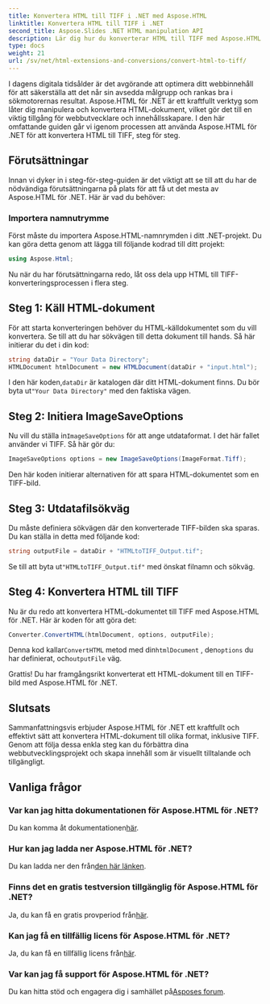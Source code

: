 ```yaml
---
title: Konvertera HTML till TIFF i .NET med Aspose.HTML
linktitle: Konvertera HTML till TIFF i .NET
second_title: Aspose.Slides .NET HTML manipulation API
description: Lär dig hur du konverterar HTML till TIFF med Aspose.HTML för .NET. Följ vår steg-för-steg-guide för effektiv optimering av webbinnehåll.
type: docs
weight: 21
url: /sv/net/html-extensions-and-conversions/convert-html-to-tiff/
---
```


I dagens digitala tidsålder är det avgörande att optimera ditt webbinnehåll för att säkerställa att det når sin avsedda målgrupp och rankas bra i sökmotorernas resultat. Aspose.HTML för .NET är ett kraftfullt verktyg som låter dig manipulera och konvertera HTML-dokument, vilket gör det till en viktig tillgång för webbutvecklare och innehållsskapare. I den här omfattande guiden går vi igenom processen att använda Aspose.HTML för .NET för att konvertera HTML till TIFF, steg för steg.

## Förutsättningar

Innan vi dyker in i steg-för-steg-guiden är det viktigt att se till att du har de nödvändiga förutsättningarna på plats för att få ut det mesta av Aspose.HTML för .NET. Här är vad du behöver:

### Importera namnutrymme

Först måste du importera Aspose.HTML-namnrymden i ditt .NET-projekt. Du kan göra detta genom att lägga till följande kodrad till ditt projekt:

```csharp
using Aspose.Html;
```

Nu när du har förutsättningarna redo, låt oss dela upp HTML till TIFF-konverteringsprocessen i flera steg.

## Steg 1: Käll HTML-dokument

För att starta konverteringen behöver du HTML-källdokumentet som du vill konvertera. Se till att du har sökvägen till detta dokument till hands. Så här initierar du det i din kod:

```csharp
string dataDir = "Your Data Directory";
HTMLDocument htmlDocument = new HTMLDocument(dataDir + "input.html");
```

 I den här koden,`dataDir` är katalogen där ditt HTML-dokument finns. Du bör byta ut`"Your Data Directory"` med den faktiska vägen.

## Steg 2: Initiera ImageSaveOptions

 Nu vill du ställa in`ImageSaveOptions` för att ange utdataformat. I det här fallet använder vi TIFF. Så här gör du:

```csharp
ImageSaveOptions options = new ImageSaveOptions(ImageFormat.Tiff);
```

Den här koden initierar alternativen för att spara HTML-dokumentet som en TIFF-bild.

## Steg 3: Utdatafilsökväg

Du måste definiera sökvägen där den konverterade TIFF-bilden ska sparas. Du kan ställa in detta med följande kod:

```csharp
string outputFile = dataDir + "HTMLtoTIFF_Output.tif";
```

 Se till att byta ut`"HTMLtoTIFF_Output.tif"` med önskat filnamn och sökväg.

## Steg 4: Konvertera HTML till TIFF

Nu är du redo att konvertera HTML-dokumentet till TIFF med Aspose.HTML för .NET. Här är koden för att göra det:

```csharp
Converter.ConvertHTML(htmlDocument, options, outputFile);
```

 Denna kod kallar`ConvertHTML` metod med din`htmlDocument` , den`options` du har definierat, och`outputFile` väg.

Grattis! Du har framgångsrikt konverterat ett HTML-dokument till en TIFF-bild med Aspose.HTML för .NET.

## Slutsats

Sammanfattningsvis erbjuder Aspose.HTML för .NET ett kraftfullt och effektivt sätt att konvertera HTML-dokument till olika format, inklusive TIFF. Genom att följa dessa enkla steg kan du förbättra dina webbutvecklingsprojekt och skapa innehåll som är visuellt tilltalande och tillgängligt.

## Vanliga frågor

### Var kan jag hitta dokumentationen för Aspose.HTML för .NET?
Du kan komma åt dokumentationen[här](https://reference.aspose.com/html/net/).

### Hur kan jag ladda ner Aspose.HTML för .NET?
 Du kan ladda ner den från[den här länken](https://releases.aspose.com/html/net/).

### Finns det en gratis testversion tillgänglig för Aspose.HTML för .NET?
 Ja, du kan få en gratis provperiod från[här](https://releases.aspose.com/).

### Kan jag få en tillfällig licens för Aspose.HTML för .NET?
 Ja, du kan få en tillfällig licens från[här](https://purchase.aspose.com/temporary-license/).

### Var kan jag få support för Aspose.HTML för .NET?
 Du kan hitta stöd och engagera dig i samhället på[Asposes forum](https://forum.aspose.com/).